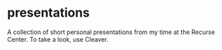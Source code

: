 # presentations

A collection of short personal presentations from my time at the Recurse Center.
To take a look, use Cleaver.

